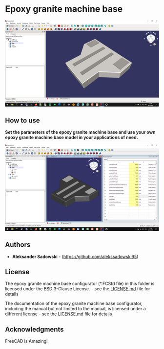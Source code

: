 # Epoxy granite machine base
![](../images/epoxy-granite-machine-base-2.png)

## How to use
**Set the parameters of the epoxy granite machine base and use your own epoxy granite machine base model in your applications of need.**

![](../images/epoxy-granite-machine-base.png)

## Authors

* **Aleksander Sadowski** - (https://github.com/alekssadowski95)

## License
The epoxy granite machine base configurator (*.FCStd file) in this folder is licensed under the BSD 3-Clause License. - see the [LICENSE.md](LICENSE.md) file for details 

The documentation of the epoxy granite machine base configurator, including the manual but not limited to the manual, is licensed under a different license - see the [LICENSE.md](LICENSE.md) file for details

## Acknowledgments

FreeCAD is Amazing!
